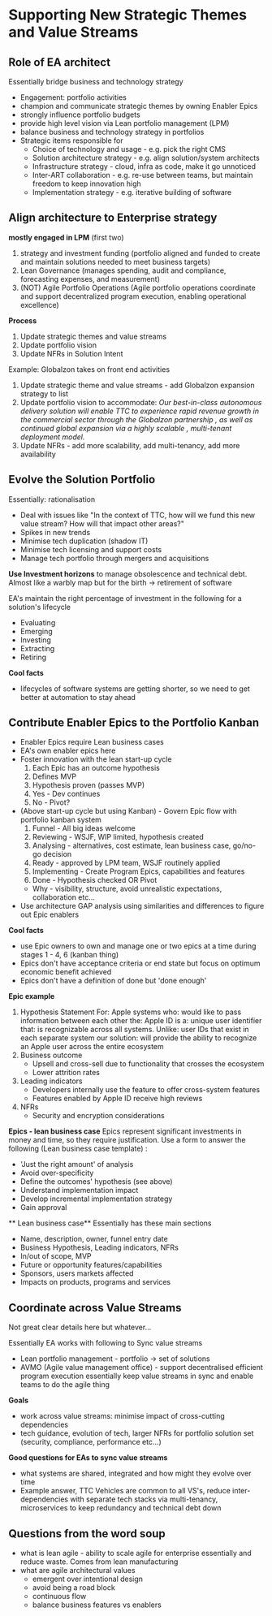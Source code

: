 # Supporting New Strategic Themes and Value Streams

## Role of EA architect
Essentially bridge business and technology strategy
* Engagement: portfolio activities
* champion and communicate strategic themes by owning Enabler Epics
* strongly influence portfolio budgets
* provide high level vision via Lean portfolio management (LPM)
* balance business and technology strategy in portfolios
* Strategic items responsible for
  * Choice of technology and usage - e.g. pick the right CMS
  * Solution architecture strategy - e.g. align solution/system architects
  * Infrastructure strategy        - cloud, infra as code, make it go unnoticed 
  * Inter-ART collaboration        - e.g. re-use between teams, but maintain freedom to keep innovation high 
  * Implementation strategy        - e.g. iterative building of software

## Align architecture to Enterprise strategy
**mostly engaged in LPM**
(first two) 
  1. strategy and investment funding (portfolio aligned and funded to create and maintain solutions needed to meet business targets)
  2. Lean Governance (manages spending, audit and compliance, forecasting expenses, and measurement)
  3. (NOT) Agile Portfolio Operations (Agile portfolio operations coordinate and support decentralized program execution, enabling operational excellence)

**Process**
1. Update strategic themes and value streams
2. Update portfolio vision
3. Update NFRs in Solution Intent

Example: Globalzon takes on front end activities
1. Update strategic theme and value streams - add Globalzon expansion strategy to list
2. Update portfolio vision to accommodate: _Our best-in-class autonomous delivery solution will enable TTC to experience rapid
revenue growth in the commercial sector through the Globalzon partnership , as well as continued global expansion via
a highly scalable , multi-tenant deployment model._
3. Update NFRs - add more scalability, add multi-tenancy, add more availability

## Evolve the Solution Portfolio
Essentially: rationalisation
* Deal with issues like "In the context of TTC, how will we fund this new value stream? How will that impact
other areas?"
* Spikes in new trends
* Minimise tech duplication (shadow IT)
* Minimise tech licensing and support costs
* Manage tech portfolio through mergers and acquisitions

**Use Investment horizons**
to manage obsolescence and technical debt. Almost like a warbly map but for the birth -> retirement of
software

EA's maintain the right percentage of investment in the following for a solution's lifecycle
* Evaluating
* Emerging
* Investing
* Extracting
* Retiring

**Cool facts**
* lifecycles of software systems are getting shorter, so we need to get better at automation to stay ahead

## Contribute Enabler Epics to the Portfolio Kanban
* Enabler Epics require Lean business cases
* EA's own enabler epics here
* Foster innovation with the lean start-up cycle
  1. Each Epic has an outcome hypothesis
  2. Defines MVP
  3. Hypothesis proven (passes MVP)
  4. Yes - Dev continues
  5. No - Pivot?
* (Above start-up cycle but using Kanban) - Govern Epic flow with portfolio kanban system
  1. Funnel            - All big ideas welcome
  2. Reviewing         - WSJF, WIP limited, hypothesis created
  3. Analysing         - alternatives, cost estimate, lean business case, go/no-go decision
  4. Ready             - approved by LPM team, WSJF routinely applied
  5. Implementing      - Create Program Epics, capabilities and features
  6. Done              - Hypothesis checked OR Pivot
  * Why - visibility, structure, avoid unrealistic expectations, collaboration etc...
* Use architecture GAP analysis using similarities and differences to figure out Epic enablers

**Cool facts**
* use Epic owners to own and manage one or two epics at a time during stages 1 - 4, 6 (kanban thing)
* Epics don't have acceptance criteria or end state but focus on optimum economic benefit achieved
* Epics don't have a definition of done but 'done enough'

**Epic example**
1. Hypothesis Statement
For:           Apple systems
who:           would like to pass information between each other
the:           Apple ID
is a:          unique user identifier
that:          is recognizable across all systems.
Unlike:        user IDs that exist in each separate system
our solution:  will provide the ability to recognize an Apple user across the entire ecosystem
2. Business outcome
   * Upsell and cross-sell due to functionality that crosses the ecosystem
   * Lower attrition rates
3. Leading indicators
   * Developers internally use the feature to offer cross-system features
   * Features enabled by Apple ID receive high reviews
4. NFRs
   * Security and encryption considerations

**Epics - lean business case**
Epics represent significant investments in money and time, so they require justification. Use a form to 
answer the following (Lean business case template) :
* 'Just the right amount' of analysis
* Avoid over-specificity
* Define the outcomes' hypothesis (see above)
* Understand implementation impact
* Develop incremental implementation strategy
* Gain approval

** Lean business case** 
Essentially has these main sections
* Name, description, owner, funnel entry date
* Business Hypothesis, Leading indicators, NFRs 
* In/out of scope, MVP
* Future or opportunity features/capabilities
* Sponsors, users markets affected
* Impacts on products, programs and services

## Coordinate across Value Streams
Not great clear details here but whatever...

Essentially EA works with following to Sync value streams
* Lean portfolio management          - portfolio -> set of solutions
* AVMO (Agile value management office) - support decentralised efficient program execution
essentially keep value streams in sync and enable teams to do the agile thing

**Goals**
* work across value streams: minimise impact of cross-cutting dependencies
* tech guidance, evolution of tech, larger NFRs for portfolio solution set (security, compliance, performance etc...)

**Good questions for EAs to sync value streams**
* what systems are shared, integrated and how might they evolve over time
* Example answer, TTC Vehicles are common to all VS's, reduce inter-dependencies with separate tech stacks
via multi-tenancy, microservices to keep redundancy and technical debt down

## Questions from the word soup
* what is lean agile - ability to scale agile for enterprise essentially and reduce waste. Comes from lean manufacturing
* what are agile architectural values
  * emergent over intentional design
  * avoid being a road block
  * continuous flow
  * balance business features vs enablers
